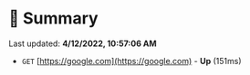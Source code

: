 # 📖 Summary
Last updated: **4/12/2022, 10:57:06 AM**

- `GET` [https://google.com](https://google.com) - **Up** (151ms)

